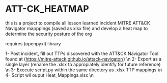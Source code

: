 # ATT-CK_HEATMAP
this is a project to compile all lesson learned incident MITRE ATT&amp;CK Navigator mapppings (saved as xlsx file) and develop a heat map to determine the security posture of the org

requires (openpyxl) library 

1- Post incident, fill out TTPs discovered with the ATT&CK Navigator Tool found at (https://mitre-attack.github.io/attack-navigator/) \n
2- Export as a single layer (rename the .xlsx to appropiately identify for future reference) \n
3- Execute script.py within the same directory as .xlsx TTP mappings  \n
4- Script wil ouput Heat_Mappings.xlsx   \n
